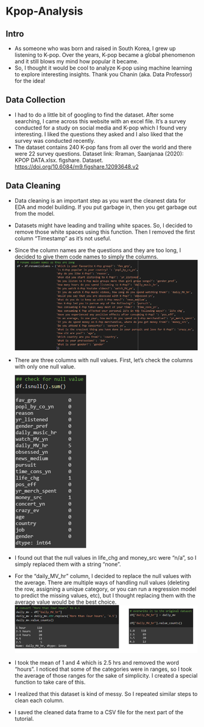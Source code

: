 # Kpop-Analysis

## Intro 
- As someone who was born and raised in South Korea, I grew up listening to K-pop. Over the years, K-pop became a global phenomenon and it still blows my mind how popular it became.
- So, I thought it would be cool to analyze K-pop using machine learning to explore interesting insights. Thank you Chanin (aka. Data Professor) for the idea!

## Data Collection
- I had to do a little bit of googling to find the dataset. After some searching, I came across this website with an excel file. It’s a survey conducted for a study on social media and K-pop which I found very interesting. I liked the questions they asked and I also liked that the survey was conducted recently.
- The dataset contains 240 K-pop fans from all over the world and there were 22 survey questions.
Dataset link: Rraman, Saanjanaa (2020): KPOP DATA.xlsx. figshare. Dataset. https://doi.org/10.6084/m9.figshare.12093648.v2

## Data Cleaning
- Data cleaning is an important step as you want the cleanest data for EDA and model building. If you put garbage in, then you get garbage out from the model.
- Datasets might have leading and trailing white spaces. So, I decided to remove those white spaces using this function. Then I removed the first column “Timestamp” as it’s not useful.
- Since the column names are the questions and they are too long, I decided to give them code names to simply the columns.
  ![](/images/1.png)
- There are three columns with null values. First, let’s check the columns with only one null value.
  
  ![](/images/2.png)
  
- I found out that the null values in life_chg and money_src were “n/a”, so I simply replaced them with a string “none”.
- For the “daily_MV_hr” column, I decided to replace the null values with the average. There are multiple ways of handling null values (deleting the row, assigning a unique category, or you can run a regression model to predict the missing values, etc), but I thought replacing them with the average value would be the best choice.
  ![](/images/3.png)
- I took the mean of 1 and 4 which is 2.5 hrs and removed the word “hours”. I noticed that some of the categories were in ranges, so I took the average of those ranges for the sake of simplicity. I created a special function to take care of this.
- I realized that this dataset is kind of messy. So I repeated similar steps to clean each column.
- I saved the cleaned data frame to a CSV file for the next part of the tutorial.
